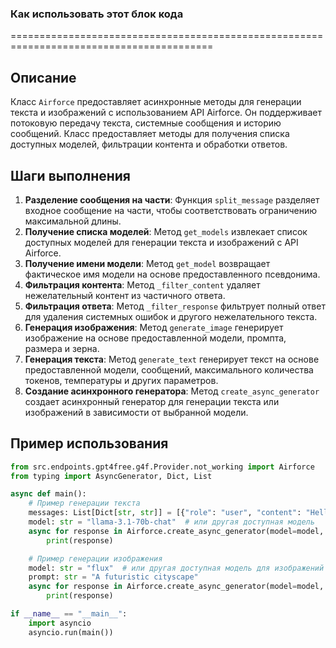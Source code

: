 ### Как использовать этот блок кода
=========================================================================================

Описание
-------------------------
Класс `Airforce` предоставляет асинхронные методы для генерации текста и изображений с использованием API Airforce. Он поддерживает потоковую передачу текста, системные сообщения и историю сообщений. Класс предоставляет методы для получения списка доступных моделей, фильтрации контента и обработки ответов.

Шаги выполнения
-------------------------
1. **Разделение сообщения на части**: Функция `split_message` разделяет входное сообщение на части, чтобы соответствовать ограничению максимальной длины.
2. **Получение списка моделей**: Метод `get_models` извлекает список доступных моделей для генерации текста и изображений с API Airforce.
3. **Получение имени модели**: Метод `get_model` возвращает фактическое имя модели на основе предоставленного псевдонима.
4. **Фильтрация контента**: Метод `_filter_content` удаляет нежелательный контент из частичного ответа.
5. **Фильтрация ответа**: Метод `_filter_response` фильтрует полный ответ для удаления системных ошибок и другого нежелательного текста.
6. **Генерация изображения**: Метод `generate_image` генерирует изображение на основе предоставленной модели, промпта, размера и зерна.
7. **Генерация текста**: Метод `generate_text` генерирует текст на основе предоставленной модели, сообщений, максимального количества токенов, температуры и других параметров.
8. **Создание асинхронного генератора**: Метод `create_async_generator` создает асинхронный генератор для генерации текста или изображений в зависимости от выбранной модели.

Пример использования
-------------------------

```python
from src.endpoints.gpt4free.g4f.Provider.not_working import Airforce
from typing import AsyncGenerator, Dict, List

async def main():
    # Пример генерации текста
    messages: List[Dict[str, str]] = [{"role": "user", "content": "Hello, how are you?"}]
    model: str = "llama-3.1-70b-chat"  # или другая доступная модель
    async for response in Airforce.create_async_generator(model=model, messages=messages):
        print(response)

    # Пример генерации изображения
    model: str = "flux"  # или другая доступная модель для изображений
    prompt: str = "A futuristic cityscape"
    async for response in Airforce.create_async_generator(model=model, messages=messages, prompt=prompt):
        print(response)

if __name__ == "__main__":
    import asyncio
    asyncio.run(main())